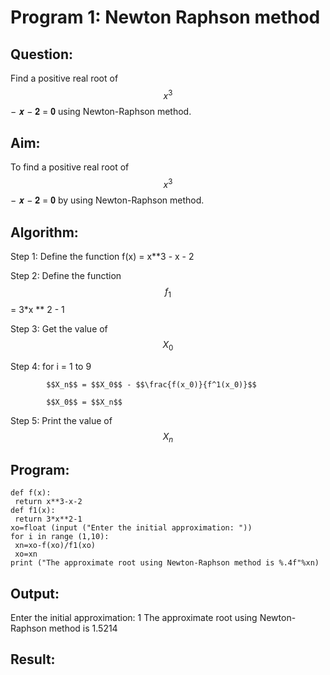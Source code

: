 # Program 1: Newton Raphson method

## Question:

Find a positive real root of $$x^3$$ − 𝒙 − 𝟐 = 𝟎 using Newton-Raphson method.

## Aim:

To find a positive real root of $$x^3$$ − 𝒙 − 𝟐 = 𝟎 by using Newton-Raphson method.

## Algorithm:

Step 1: Define the function f(x) = x**3 - x - 2

Step 2: Define the function $$f_1$$ = 3*x ** 2 - 1

Step 3: Get the value of $$X_0$$

Step 4: for i = 1 to 9
```
        $$X_n$$ = $$X_0$$ - $$\frac{f(x_0)}{f^1(x_0)}$$

        $$X_0$$ = $$X_n$$
```
Step 5: Print the value of $$X_n$$

## Program:
```
def f(x):
 return x**3-x-2
def f1(x):
 return 3*x**2-1
xo=float (input ("Enter the initial approximation: "))
for i in range (1,10):
 xn=xo-f(xo)/f1(xo)
 xo=xn
print ("The approximate root using Newton-Raphson method is %.4f"%xn)
```

## Output:

Enter the initial approximation: 1
The approximate root using Newton-Raphson method is 1.5214

## Result:


